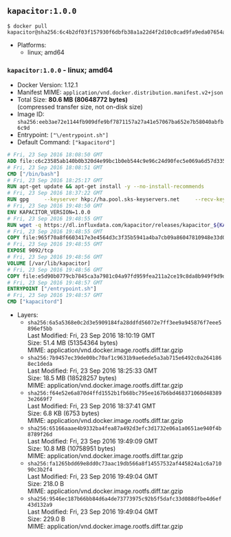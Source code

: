 ## `kapacitor:1.0.0`

```console
$ docker pull kapacitor@sha256:6c4b2df03f157930f6dbfb38a1a22d4f2d10c0cad9fa9eda07654afcc3808314
```

-	Platforms:
	-	linux; amd64

### `kapacitor:1.0.0` - linux; amd64

-	Docker Version: 1.12.1
-	Manifest MIME: `application/vnd.docker.distribution.manifest.v2+json`
-	Total Size: **80.6 MB (80648772 bytes)**  
	(compressed transfer size, not on-disk size)
-	Image ID: `sha256:eeb3ae72e1144fb909dfe9bf7871157a27a41e57067ba652e7b58040abfb6c9d`
-	Entrypoint: `["\/entrypoint.sh"]`
-	Default Command: `["kapacitord"]`

```dockerfile
# Fri, 23 Sep 2016 18:08:50 GMT
ADD file:c6c23585ab140b0b320d4e99bc1b0eb544c9e96c24d90fec5e069a6d57d335ca in / 
# Fri, 23 Sep 2016 18:08:51 GMT
CMD ["/bin/bash"]
# Fri, 23 Sep 2016 18:25:17 GMT
RUN apt-get update && apt-get install -y --no-install-recommends 		ca-certificates 		curl 		wget 	&& rm -rf /var/lib/apt/lists/*
# Fri, 23 Sep 2016 18:37:22 GMT
RUN gpg     --keyserver hkp://ha.pool.sks-keyservers.net     --recv-keys 05CE15085FC09D18E99EFB22684A14CF2582E0C5
# Fri, 23 Sep 2016 19:48:50 GMT
ENV KAPACITOR_VERSION=1.0.0
# Fri, 23 Sep 2016 19:48:55 GMT
RUN wget -q https://dl.influxdata.com/kapacitor/releases/kapacitor_${KAPACITOR_VERSION}_amd64.deb.asc &&     wget -q https://dl.influxdata.com/kapacitor/releases/kapacitor_${KAPACITOR_VERSION}_amd64.deb &&     gpg --batch --verify kapacitor_${KAPACITOR_VERSION}_amd64.deb.asc kapacitor_${KAPACITOR_VERSION}_amd64.deb &&     dpkg -i kapacitor_${KAPACITOR_VERSION}_amd64.deb &&     rm -f kapacitor_${KAPACITOR_VERSION}_amd64.deb*
# Fri, 23 Sep 2016 19:48:55 GMT
COPY file:965f70a8f6603417e3e4564d3c3f35b5941a4ba7cb09a86047810948e33d0831 in /etc/kapacitor/kapacitor.conf 
# Fri, 23 Sep 2016 19:48:55 GMT
EXPOSE 9092/tcp
# Fri, 23 Sep 2016 19:48:56 GMT
VOLUME [/var/lib/kapacitor]
# Fri, 23 Sep 2016 19:48:56 GMT
COPY file:e5d90b0779cb7845ca3a7981c04a97fd959fea211a2ce19c8da8b949f9d9d04c in /entrypoint.sh 
# Fri, 23 Sep 2016 19:48:57 GMT
ENTRYPOINT ["/entrypoint.sh"]
# Fri, 23 Sep 2016 19:48:57 GMT
CMD ["kapacitord"]
```

-	Layers:
	-	`sha256:6a5a5368e0c2d3e5909184fa28ddfd56072e7ff3ee9a945876f7eee5896ef5bb`  
		Last Modified: Fri, 23 Sep 2016 18:10:19 GMT  
		Size: 51.4 MB (51354364 bytes)  
		MIME: application/vnd.docker.image.rootfs.diff.tar.gzip
	-	`sha256:7b9457ec39de00bc70af1c9631b9ae6ede5a3ab715e6492c0a2641868ec1deda`  
		Last Modified: Fri, 23 Sep 2016 18:25:33 GMT  
		Size: 18.5 MB (18528257 bytes)  
		MIME: application/vnd.docker.image.rootfs.diff.tar.gzip
	-	`sha256:f64e52e6a870d4ffd1552b1fb68bc795ee167b6bd468371060d483893e2669f7`  
		Last Modified: Fri, 23 Sep 2016 18:37:41 GMT  
		Size: 6.8 KB (6753 bytes)  
		MIME: application/vnd.docker.image.rootfs.diff.tar.gzip
	-	`sha256:65166aaae4b9332ba4fea87a492d3efc3d1732e06a1a0651ae940f4b8789f26d`  
		Last Modified: Fri, 23 Sep 2016 19:49:09 GMT  
		Size: 10.8 MB (10758951 bytes)  
		MIME: application/vnd.docker.image.rootfs.diff.tar.gzip
	-	`sha256:fa1265bdd69e8dd0c73aac19db566a8f14557532af445824a1c6a71090c3b2f4`  
		Last Modified: Fri, 23 Sep 2016 19:49:04 GMT  
		Size: 218.0 B  
		MIME: application/vnd.docker.image.rootfs.diff.tar.gzip
	-	`sha256:9546ec187b66bb84d6a4de73773975c92b5f5dafc33d088dfbe4d6ef43d132a9`  
		Last Modified: Fri, 23 Sep 2016 19:49:04 GMT  
		Size: 229.0 B  
		MIME: application/vnd.docker.image.rootfs.diff.tar.gzip
